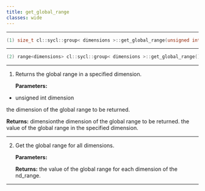 ```yaml
---
title: get_global_range
classes: wide
---
```



---

```cpp
(1) size_t cl::sycl::group< dimensions >::get_global_range(unsigned int dimension) const
```

---

```cpp
(2) range<dimensions> cl::sycl::group< dimensions >::get_global_range() const
```

---

1. Returns the global range in a specified dimension. 

   **Parameters:**

  * unsigned int dimension

   the dimension of the global range to be returned. 

   **Returns:** dimensionthe dimension of the global range to be returned. the value of the global range in the specified dimension. 

---

2. Get the global range for all dimensions. 

   **Parameters:**

   **Returns:** the value of the global range for each dimension of the nd_range. 

---

